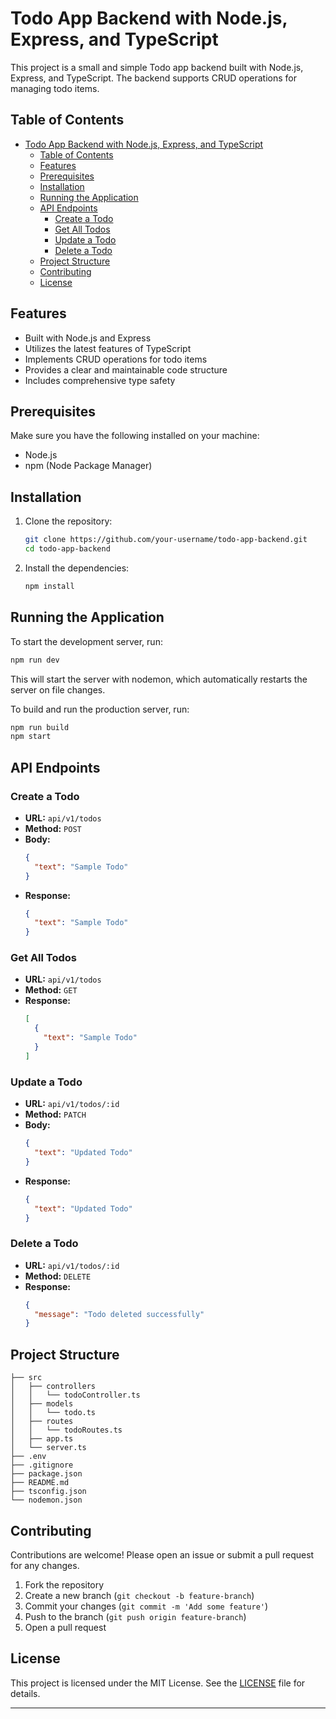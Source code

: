 # Todo App Backend with Node.js, Express, and TypeScript

This project is a small and simple Todo app backend built with Node.js, Express, and TypeScript. The backend supports CRUD operations for managing todo items.

## Table of Contents

- [Todo App Backend with Node.js, Express, and TypeScript](#todo-app-backend-with-nodejs-express-and-typescript)
  - [Table of Contents](#table-of-contents)
  - [Features](#features)
  - [Prerequisites](#prerequisites)
  - [Installation](#installation)
  - [Running the Application](#running-the-application)
  - [API Endpoints](#api-endpoints)
    - [Create a Todo](#create-a-todo)
    - [Get All Todos](#get-all-todos)
    - [Update a Todo](#update-a-todo)
    - [Delete a Todo](#delete-a-todo)
  - [Project Structure](#project-structure)
  - [Contributing](#contributing)
  - [License](#license)

## Features

- Built with Node.js and Express
- Utilizes the latest features of TypeScript
- Implements CRUD operations for todo items
- Provides a clear and maintainable code structure
- Includes comprehensive type safety

## Prerequisites

Make sure you have the following installed on your machine:

- Node.js
- npm (Node Package Manager)

## Installation

1. Clone the repository:

   ```bash
   git clone https://github.com/your-username/todo-app-backend.git
   cd todo-app-backend
   ```

2. Install the dependencies:
   ```bash
   npm install
   ```

## Running the Application

To start the development server, run:

```bash
npm run dev
```

This will start the server with nodemon, which automatically restarts the server on file changes.

To build and run the production server, run:

```bash
npm run build
npm start
```

## API Endpoints

### Create a Todo

- **URL:** `api/v1/todos`
- **Method:** `POST`
- **Body:**
  ```json
  {
    "text": "Sample Todo"
  }
  ```
- **Response:**
  ```json
  {
    "text": "Sample Todo"
  }
  ```

### Get All Todos

- **URL:** `api/v1/todos`
- **Method:** `GET`
- **Response:**
  ```json
  [
    {
      "text": "Sample Todo"
    }
  ]
  ```

### Update a Todo

- **URL:** `api/v1/todos/:id`
- **Method:** `PATCH`
- **Body:**
  ```json
  {
    "text": "Updated Todo"
  }
  ```
- **Response:**
  ```json
  {
    "text": "Updated Todo"
  }
  ```

### Delete a Todo

- **URL:** `api/v1/todos/:id`
- **Method:** `DELETE`
- **Response:**
  ```json
  {
    "message": "Todo deleted successfully"
  }
  ```

## Project Structure

```
├── src
│   ├── controllers
│   │   └── todoController.ts
│   ├── models
│   │   └── todo.ts
│   ├── routes
│   │   └── todoRoutes.ts
│   ├── app.ts
│   └── server.ts
├── .env
├── .gitignore
├── package.json
├── README.md
├── tsconfig.json
└── nodemon.json
```

## Contributing

Contributions are welcome! Please open an issue or submit a pull request for any changes.

1. Fork the repository
2. Create a new branch (`git checkout -b feature-branch`)
3. Commit your changes (`git commit -m 'Add some feature'`)
4. Push to the branch (`git push origin feature-branch`)
5. Open a pull request

## License

This project is licensed under the MIT License. See the [LICENSE](LICENSE) file for details.

---
